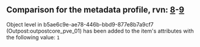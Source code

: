## Comparison for the metadata profile, rvn: [8](https://github.com/PRO100KatYT/FortniteProfileRevisions/tree/main/profiles/metadata/8%20metadata.json)-[9](https://github.com/PRO100KatYT/FortniteProfileRevisions/tree/main/profiles/metadata/9%20metadata.json)

Object level in b5ae6c9e-ae78-446b-bbd9-877e8b7a9cf7 (Outpost:outpostcore_pve_01) has been added to the item's attributes with the following value: `1`
<br><br>
